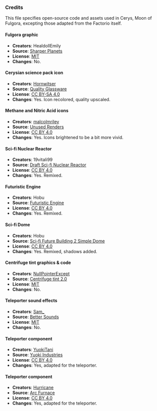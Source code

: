 ### Credits

This file specifies open-source code and assets used in Cerys, Moon of Fulgora, excepting those adapted from the Factorio itself.

#### Fulgora graphic

- **Creators**: HealdollEmily
- **Source**: [Sharper Planets](https://mods.factorio.com/mod/sharper_planets)
- **License**: [MIT](https://opensource.org/license/MIT)
- **Changes**: No.

#### Cerysian science pack icon

- **Creators**: [Hornwitser](https://mods.factorio.com/user/Hornwitser)
- **Source**: [Quality Glassware](https://mods.factorio.com/mod/quality_glassware)
- **License**: [CC BY-SA 4.0](https://creativecommons.org/licenses/by-sa/4.0/)
- **Changes**: Yes. Icon recolored, quality upscaled.

#### Methane and Nitric Acid icons

- **Creators**: [malcolmriley](https://github.com/malcolmriley)
- **Source**: [Unused Renders](https://github.com/malcolmriley/unused-renders)
- **License**: [CC BY 4.0](https://creativecommons.org/licenses/by/4.0/)
- **Changes**: Yes. Icons brightened to be a bit more vivid.

#### Sci-fi Nuclear Reactor

- **Creators**: 19vitali99
- **Source**: [Draft Sci-fi Nuclear Reactor](https://sketchfab.com/3d-models/draft-sci-fi-nuclear-reactor-f5de4be4ca7948e998e01d9d40d6d28e)
- **License**: [CC BY 4.0](https://creativecommons.org/licenses/by/4.0/)
- **Changes**: Yes. Remixed.

#### Futuristic Engine

- **Creators**: Hobu
- **Source**: [Futuristic Engine](https://sketchfab.com/3d-models/futuristic-engine-ef85f8d3565f42c88ebf99404c146232)
- **License**: [CC BY 4.0](https://creativecommons.org/licenses/by/4.0/)
- **Changes**: Yes. Remixed.

#### Sci-fi Dome

- **Creators**: Hobu
- **Source**: [Sci-fi Future Building 2 Simple Dome](https://sketchfab.com/3d-models/sci-fi-future-building-2-simple-dome-d885fdb25ed846779fc711917fbeeed2)
- **License**: [CC BY 4.0](https://creativecommons.org/licenses/by/4.0/)
- **Changes**: Yes. Remixed, shadows added.

#### Centrifuge tint graphics & code

- **Creators**: [NullPointerExcept](https://mods.factorio.com/user/NullPointerExcept)
- **Source**: [Centrifuge tint 2.0](https://mods.factorio.com/mod/centrifuge-tint)
- **License**: [MIT](https://opensource.org/license/MIT)
- **Changes**: No.

#### Teleporter sound effects

- **Creators**: [Sam_](https://mods.factorio.com/user/Sam_)
- **Source**: [Better Sounds](https://mods.factorio.com/user/BetterSounds)
- **License**: [MIT](https://opensource.org/license/MIT)
- **Changes**: No.

#### Teleporter component

- **Creators**: [YuokiTani](https://mods.factorio.com/user/preleyzero)
- **Source**: [Yuoki Industries](https://mods.factorio.com/mod/Yuoki)
- **License**: [CC BY 4.0](https://creativecommons.org/licenses/by/4.0/)
- **Changes**: Yes, adapted for the teleporter.

#### Teleporter component

- **Creators**: [Hurricane](https://mods.factorio.com/user/Hurricane046)
- **Source**: [Arc Furnace](https://shorturl.at/AFcDm)
- **License**: [CC BY 4.0](https://creativecommons.org/licenses/by/4.0/)
- **Changes**: Yes, adapted for the teleporter.